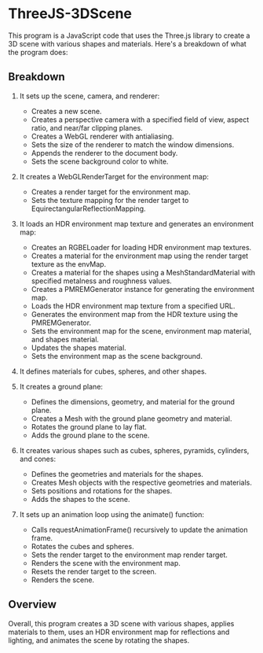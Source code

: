 # ThreeJS-3DScene
This program is a JavaScript code that uses the Three.js library to create a 3D scene with various shapes and materials. 
Here's a breakdown of what the program does:

## Breakdown
1. It sets up the scene, camera, and renderer:
   - Creates a new scene.
   - Creates a perspective camera with a specified field of view, aspect ratio, and near/far clipping planes.
   - Creates a WebGL renderer with antialiasing.
   - Sets the size of the renderer to match the window dimensions.
   - Appends the renderer to the document body.
   - Sets the scene background color to white.
2. It creates a WebGLRenderTarget for the environment map:
   - Creates a render target for the environment map.
   - Sets the texture mapping for the render target to EquirectangularReflectionMapping.
3. It loads an HDR environment map texture and generates an environment map:
   - Creates an RGBELoader for loading HDR environment map textures.
   - Creates a material for the environment map using the render target texture as the envMap.
   - Creates a material for the shapes using a MeshStandardMaterial with specified metalness and roughness values.
   - Creates a PMREMGenerator instance for generating the environment map.
   - Loads the HDR environment map texture from a specified URL.
   - Generates the environment map from the HDR texture using the PMREMGenerator.
   - Sets the environment map for the scene, environment map material, and shapes material.
   - Updates the shapes material.
   - Sets the environment map as the scene background.
4. It defines materials for cubes, spheres, and other shapes.

5. It creates a ground plane:
   - Defines the dimensions, geometry, and material for the ground plane.
   - Creates a Mesh with the ground plane geometry and material.
   - Rotates the ground plane to lay flat.
   - Adds the ground plane to the scene.
6. It creates various shapes such as cubes, spheres, pyramids, cylinders, and cones:
   - Defines the geometries and materials for the shapes.
   - Creates Mesh objects with the respective geometries and materials.
   - Sets positions and rotations for the shapes.
   - Adds the shapes to the scene.
7. It sets up an animation loop using the animate() function:
   - Calls requestAnimationFrame() recursively to update the animation frame.
   - Rotates the cubes and spheres.
   - Sets the render target to the environment map render target.
   - Renders the scene with the environment map.
   - Resets the render target to the screen.
   - Renders the scene.

## Overview
Overall, this program creates a 3D scene with various shapes, applies materials to them, uses an HDR environment map for reflections and lighting, and animates the scene by rotating the shapes.
